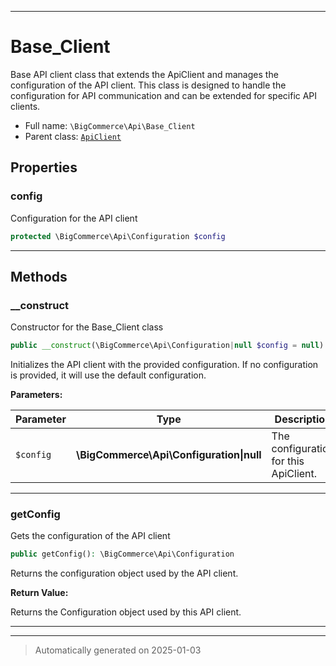 ***

# Base_Client

Base API client class that extends the ApiClient and manages the configuration
of the API client. This class is designed to handle the configuration for
API communication and can be extended for specific API clients.



* Full name: `\BigCommerce\Api\Base_Client`
* Parent class: [`ApiClient`](./classes/BigCommerce/Api/v3/ApiClient.md)



## Properties


### config

Configuration for the API client

```php
protected \BigCommerce\Api\Configuration $config
```







***

## Methods


### __construct

Constructor for the Base_Client class

```php
public __construct(\BigCommerce\Api\Configuration|null $config = null): mixed
```

Initializes the API client with the provided configuration. If no configuration
is provided, it will use the default configuration.






**Parameters:**

| Parameter | Type | Description |
|-----------|------|-------------|
| `$config` | **\BigCommerce\Api\Configuration&#124;null** | The configuration for this ApiClient. |





***

### getConfig

Gets the configuration of the API client

```php
public getConfig(): \BigCommerce\Api\Configuration
```

Returns the configuration object used by the API client.







**Return Value:**

Returns the Configuration object used by this API client.




***


***
> Automatically generated on 2025-01-03
